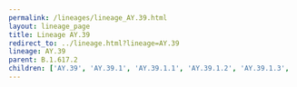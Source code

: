 ```yaml
---
permalink: /lineages/lineage_AY.39.html
layout: lineage_page
title: Lineage AY.39
redirect_to: ../lineage.html?lineage=AY.39
lineage: AY.39
parent: B.1.617.2
children: ['AY.39', 'AY.39.1', 'AY.39.1.1', 'AY.39.1.2', 'AY.39.1.3', 'AY.39.2']
---
```

